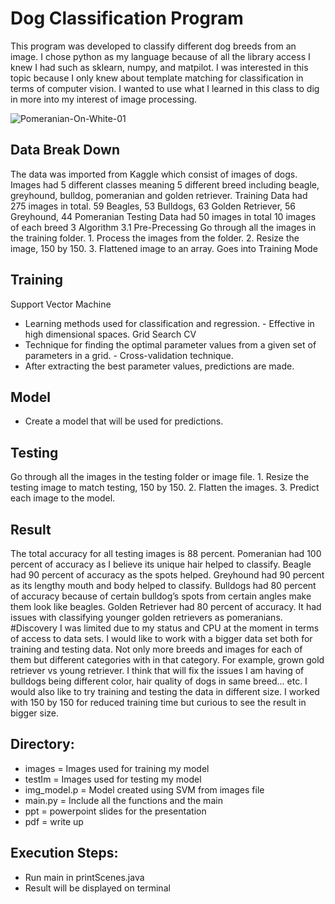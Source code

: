 # Dog Classification Program

This program was developed to classify different dog breeds from an image. I chose python as my language because of all the library access I knew I had such as sklearn, numpy, and matpilot.
I was interested in this topic because I only knew about template matching for classification in terms of computer vision. I wanted to use what I learned in this class to dig in more into my interest of image processing.

![Pomeranian-On-White-01](https://user-images.githubusercontent.com/110645615/211205805-51835bf1-d866-40a2-9524-d3df045b8be6.jpg)

## Data Break Down
The data was imported from Kaggle which consist of images of dogs. Images had 5 different classes meaning 5 different breed including beagle, greyhound, bulldog, pomeranian and golden retriever.
Training Data had 275 images in total.
59 Beagles, 53 Bulldogs, 63 Golden Retriever, 56 Greyhound, 44 Pomeranian
Testing Data had 50 images in total 10 images of each breed
3 Algorithm 3.1 Pre-Precessing
Go through all the images in the training folder. 1. Process the images from the folder.
2. Resize the image, 150 by 150.
3. Flattened image to an array.
Goes into Training Mode

## Training
Support Vector Machine
- Learning methods used for classification and regression. - Effective in high dimensional spaces.
Grid Search CV
- Technique for finding the optimal parameter values from a given set of parameters in a grid. - Cross-validation technique.
- After extracting the best parameter values, predictions are made.

## Model
- Create a model that will be used for predictions.

## Testing
Go through all the images in the testing folder or image file. 1. Resize the testing image to match testing, 150 by 150.
2. Flatten the images.
3. Predict each image to the model.

## Result
The total accuracy for all testing images is 88 percent.
Pomeranian had 100 percent of accuracy as I believe its unique hair helped to classify.
Beagle had 90 percent of accuracy as the spots helped.
Greyhound had 90 percent as its lengthy mouth and body helped to classify.
Bulldogs had 80 percent of accuracy because of certain bulldog’s spots from certain angles make them look like beagles.
Golden Retriever had 80 percent of accuracy. It had issues with classifying younger golden retrievers as pomeranians.
#Discovery
I was limited due to my status and CPU at the moment in terms of access to data sets. I would like to work with a bigger data set both for training and testing data. Not only more breeds and images for each of them but different categories with in that category. For example, grown gold retriever vs young retriever. I think that will fix the issues I am having of bulldogs being different color, hair quality of dogs in same breed... etc.
I would also like to try training and testing the data in different size. I worked with 150 by 150 for reduced training time but curious to see the result in bigger size.

## Directory: 
- images = Images used for training my model
- testIm = Images used for testing my model
- img_model.p = Model created using SVM from images file
- main.py = Include all the functions and the main
- ppt = powerpoint slides for the presentation
- pdf = write up

## Execution Steps:
 - Run main in printScenes.java
 - Result will be displayed on terminal
